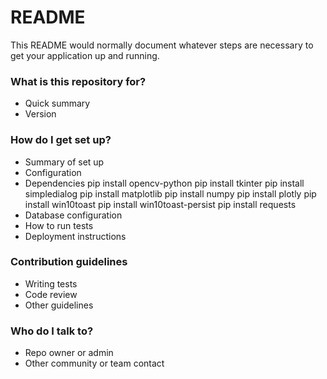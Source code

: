 # README #

This README would normally document whatever steps are necessary to get your application up and running.

### What is this repository for? ###

* Quick summary
* Version

### How do I get set up? ###

* Summary of set up
* Configuration
* Dependencies
    pip install opencv-python
    pip install tkinter
    pip install simpledialog
    pip install matplotlib
    pip install numpy
    pip install plotly
    pip install win10toast
    pip install win10toast-persist
    pip install requests
* Database configuration
* How to run tests
* Deployment instructions

### Contribution guidelines ###

* Writing tests
* Code review
* Other guidelines

### Who do I talk to? ###

* Repo owner or admin
* Other community or team contact